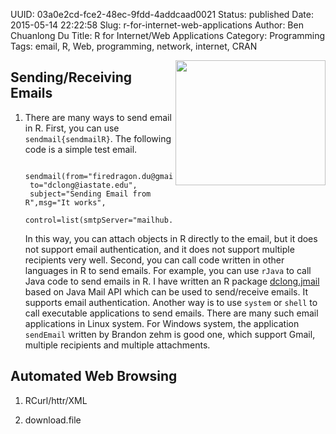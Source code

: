 UUID: 03a0e2cd-fce2-48ec-9fdd-4addcaad0021
Status: published
Date: 2015-05-14 22:22:58
Slug: r-for-internet-web-applications
Author: Ben Chuanlong Du
Title: R for Internet/Web Applications
Category: Programming
Tags: email, R, Web, programming, network, internet, CRAN

<img src="http://dclong.github.io/media/r/r.png" height="200" width="240" align="right"/>

## Sending/Receiving Emails

1. There are many ways to send email in R.
    First, you can use `sendmail{sendmailR}`.
    The following code is a simple test email.

        sendmail(from="firedragon.du@gmail.com",
        to="dclong@iastate.edu",
        subject="Sending Email from R",msg="It works",
        control=list(smtpServer="mailhub.iastate.edu"))

    In this way, you can attach objects in R directly to the email,
    but it does not support email authentication,
    and it does not support multiple recipients very well.
    Second, you can call code written in other languages in R to send emails.
    For example,
    you can use `rJava` to call Java code to send emails in R.
    I have written an R package [dclong.jmail](https://github.com/dclong/dclong.spt)
    based on Java Mail API
    which can be used to send/receive emails.
    It supports email authentication.
    Another way is to use `system` or `shell`
    to call executable applications to send emails.
    There are many such email applications in Linux system.
    For Windows system,
    the application `sendEmail` written by Brandon zehm is good one,
    which support Gmail, multiple recipients and multiple attachments.

## Automated Web Browsing

1. RCurl/httr/XML

2. download.file
